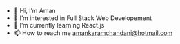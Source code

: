 - 👋 Hi, I’m Aman
- 👀 I’m interested in Full Stack Web Developement
- 🌱 I’m currently learning React.js
- 📫 How to reach me amankaramchandani@hotmail.com

<!---
aman81200/aman81200 is a ✨ special ✨ repository because its `README.md` (this file) appears on your GitHub profile.
You can click the Preview link to take a look at your changes.
--->
